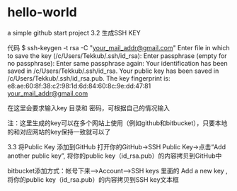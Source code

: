 # hello-world
a simple github start project
3.2 生成SSH KEY
 
代码
$ ssh-keygen -t rsa -C "your_mail_addr@gmail.com"
Enter file in which to save the key (/c/Users/Tekkub/.ssh/id_rsa):
Enter passphrase (empty for no passphrase):
Enter same passphrase again:
Your identification has been saved in /c/Users/Tekkub/.ssh/id_rsa.
Your public key has been saved in /c/Users/Tekkub/.ssh/id_rsa.pub.
The key fingerprint is:
e8:ae:60:8f:38:c2:98:1d:6d:84:60:8c:9e:dd:47:81 your_mail_addr@gmail.com
 
在这里会要求输入key 目录和 密码，可根据自己的情况输入

注：这里生成的key可以在多个网站上使用（例如github和bitbucket），只要本地的和对应网站的key保持一致就可以了 
 
3.3 将Public Key 添加到GitHub
打开你的GitHub->SSH Public Key->点击“Add another public key”,  将你的public key（id_rsa.pub）的内容拷贝到GitHub中
 

bitbucket添加方式：帐号下来-->Account-->SSH keys 里面的 Add a new key ,  将你的public key（id_rsa.pub）的内容拷贝到SSH key文本框
